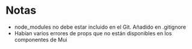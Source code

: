 # Notas

- node_modules no debe estar incluido en el Git. Añadido en .gitignore
- Habían varios errores de props que no están disponibles en los componentes de Mui